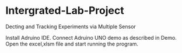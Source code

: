 # Intergrated-Lab-Project
Decting and Tracking Experiments via Multiple Sensor 

Install Adruino IDE.
Connect Adruino UNO demo as described in Demo.
Open the excel,xlsm file and start running the program.
